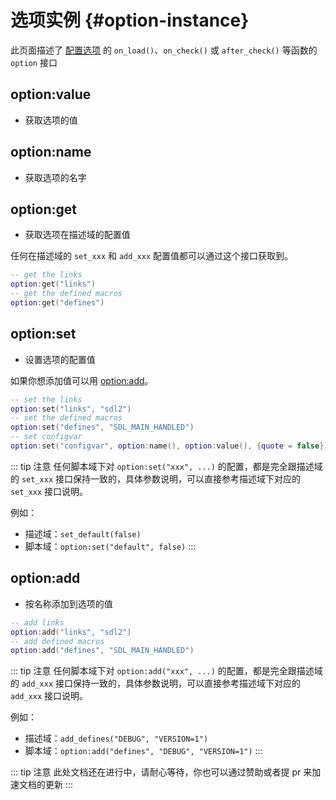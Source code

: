 # 选项实例 {#option-instance}

此页面描述了 [配置选项](/zh/api/description/configuration-option) 的 `on_load()`、`on_check()` 或 `after_check()` 等函数的 `option` 接口


## option:value

- 获取选项的值

## option:name

- 获取选项的名字

## option:get

- 获取选项在描述域的配置值

任何在描述域的 `set_xxx` 和 `add_xxx` 配置值都可以通过这个接口获取到。

```lua
-- get the links
option:get("links")
-- get the defined macros
option:get("defines")
```

## option:set

- 设置选项的配置值

如果你想添加值可以用 [option:add](#option-add)。

```lua
-- set the links
option:set("links", "sdl2")
-- set the defined macros
option:set("defines", "SDL_MAIN_HANDLED")
-- set configvar
option:set("configvar", option:name(), option:value(), {quote = false})
```

::: tip 注意
任何脚本域下对 `option:set("xxx", ...)` 的配置，都是完全跟描述域的 `set_xxx` 接口保持一致的，具体参数说明，可以直接参考描述域下对应的 `set_xxx` 接口说明。

例如：
- 描述域：`set_default(false)`
- 脚本域：`option:set("default", false)`
:::

## option:add

- 按名称添加到选项的值

```lua
-- add links
option:add("links", "sdl2")
-- add defined macros
option:add("defines", "SDL_MAIN_HANDLED")
```

::: tip 注意
任何脚本域下对 `option:add("xxx", ...)` 的配置，都是完全跟描述域的 `add_xxx` 接口保持一致的，具体参数说明，可以直接参考描述域下对应的 `add_xxx` 接口说明。

例如：
- 描述域：`add_defines("DEBUG", "VERSION=1")`
- 脚本域：`option:add("defines", "DEBUG", "VERSION=1")`
:::

::: tip 注意
此处文档还在进行中，请耐心等待，你也可以通过赞助或者提 pr 来加速文档的更新
:::

